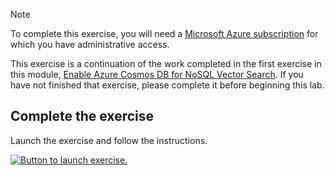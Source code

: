 > [!NOTE]
> To complete this exercise, you will need a [Microsoft Azure subscription](https://azure.microsoft.com/free) for which you have administrative access.

This exercise is a continuation of the work completed in the first exercise in this module, [Enable Azure Cosmos DB for NoSQL Vector Search](https://go.microsoft.com/fwlink/?linkid=2305208). If you have not finished that exercise, please complete it before beginning this lab.

## Complete the exercise

Launch the exercise and follow the instructions.

[![Button to launch exercise.](../media/launch-exercise.png)](https://go.microsoft.com/fwlink/?linkid=2304727)
